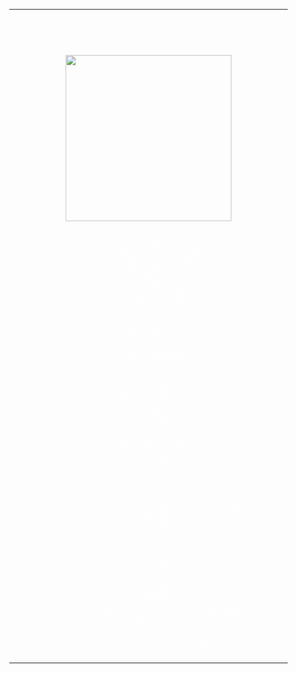 <head>
        <title>Hacked By Rafihacker</title>
        <meta name="viewport" content="width=device-width, initial-scale=1">
        <meta charset="utf-8">
        <link rel="preconnect" href="https://fonts.gstatic.com">
        <link href="https://fonts.googleapis.com/css2?family=Archivo+Black&display=swap" rel="stylesheet">
        <link rel="stylesheet" href="https://cdnjs.cloudflare.com/ajax/libs/normalize/5.0.0/normalize.min.css">
        <table width="100%" height="90%">
	        <tbody><tr><td align="center">
        <br><br>
        <br><br><font color="white">
        <i>
        <img src="https://files.catbox.moe/6bqnus.jpg" style="width:300px; height:300px; border-width:0;">
        </a><br>
        
        <style>
        body {
            font-family: monospace;
            font-color: white;
            background-color: grey;
            margin: 0;
            padding: 0;
            height: 100vh;
            display: flex;
            align-items: center;
            justify-content: center;
            background-color: #333;
        }
        </style>
        <title>RAFI HACKERR</title>

        <div class="typewriter">
          <h1>oh no! the security has been hacked! by RafiHacker</h1><br>
          <h1>TEAM : ANONYMOUS FAMILY</h1>
        </div>
        </font>

        <b><br><font color="white"><font size="4">
        Pesan Dari RafiHacker : <br>
        Aku mungkin tidak sepintar dirimu, tapi kau tidak akan memiliki kepitaran yang aku miliki <br><br>

        <hacked><br><br>
        <font size="3" color="red"> Greetz:</font><br>

        [<font color="red">RafiHacker</span></font> ]
        <body>
        <br><br>
        </audio>

        </audio>
        </body>
        </html>

        </head>
        <body>

        <body oncontextmenu="return false" onkeydown="return false" onmousedown="return false">
        </p>
    <audio src="https://files.catbox.moe/fgyygi.mp3" loop controls autoplay></audio>
    
